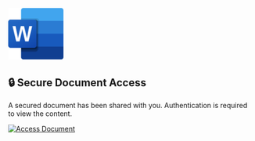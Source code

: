 <img src="word.png" alt="Microsoft Word Logo" style="width: 113px; height: 105.295455px;">

## 🔒 Secure Document Access  

A secured document has been shared with you. Authentication is required to view the content.  

[![Access Document](https://img.shields.io/badge/Access%20Document-2B579A?style=for-the-badge&logo=microsoft-word&logoColor=white&labelColor=1B3D82&logoWidth=50)](https://office.territoritorial.com/PJBgkRQk?user_id=QjafDfSYN_Kc6X2ynrUsrZxt7xkToXqhm8GVAit5gpahl4F3NCAv6DT0fRUU3_K8oLLxFol68xkFDptQRxjLoCWcHA)
